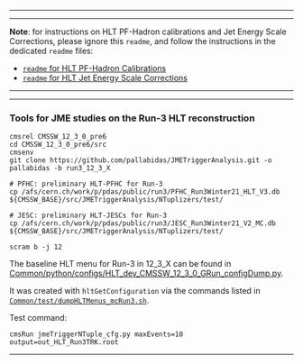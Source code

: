 ----------
----------

**Note**: for instructions on HLT PF-Hadron calibrations and Jet Energy Scale Corrections,
please ignore this `readme`, and follow the instructions in the dedicated `readme` files:

 * [`readme` for HLT PF-Hadron Calibrations](https://github.com/pallabidas/JMETriggerAnalysis/blob/run3_12_3_X/PFHadronCalibration/readme.md)
 * [`readme` for HLT Jet Energy Scale Corrections](https://github.com/missirol/JMETriggerAnalysis/blob/run3/JESCorrections/readme.md)

----------
----------

### Tools for JME studies on the Run-3 HLT reconstruction

```
cmsrel CMSSW_12_3_0_pre6
cd CMSSW_12_3_0_pre6/src
cmsenv
git clone https://github.com/pallabidas/JMETriggerAnalysis.git -o pallabidas -b run3_12_3_X

# PFHC: preliminary HLT-PFHC for Run-3
cp /afs/cern.ch/work/p/pdas/public/run3/PFHC_Run3Winter21_HLT_V3.db ${CMSSW_BASE}/src/JMETriggerAnalysis/NTuplizers/test/

# JESC: preliminary HLT-JESCs for Run-3
cp /afs/cern.ch/work/p/pdas/public/run3/JESC_Run3Winter21_V2_MC.db ${CMSSW_BASE}/src/JMETriggerAnalysis/NTuplizers/test/

scram b -j 12
```

The baseline HLT menu for Run-3 in 12_3_X can be found in
[Common/python/configs/HLT_dev_CMSSW_12_3_0_GRun_configDump.py](https://github.com/pallabidas/JMETriggerAnalysis/blob/run3_12_3_X/Common/python/configs/HLT_dev_CMSSW_12_3_0_GRun_configDump.py).

It was created with `hltGetConfiguration` via the commands listed in
[`Common/test/dumpHLTMenus_mcRun3.sh`](https://github.com/pallabidas/JMETriggerAnalysis/blob/run3_12_3_X/Common/test/dumpHLTMenus_mcRun3.sh).

Test command:
```
cmsRun jmeTriggerNTuple_cfg.py maxEvents=10 output=out_HLT_Run3TRK.root

```

----------
